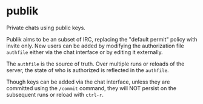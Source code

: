 # publik

Private chats using public keys.

Publik aims to be an subset of IRC, replacing the "default permit" policy with invite only.
New users can be added by modifying the authorization file `authfile` either via the chat
interface or by editing it externally.

The `authfile` is the source of truth. Over multiple runs or reloads of the server, the state
of who is authorized is reflected in the `authfile`.

Though keys can be added via the chat interface, unless they are committed using the `/commit`
command, they will NOT persist on the subsequent runs or reload with `ctrl-r`.
